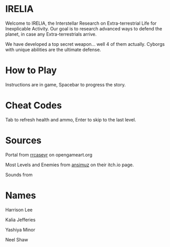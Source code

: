 # IRELIA
Welcome to IRELIA, the Interstellar Research on Extra-terrestrial Life for Inexplicable Activity. Our goal is to research advanced ways to defend the planet, in case any Extra-terrestrials arrive.

We have developed a top secret weapon... well 4 of them actually. Cyborgs with unique abilities are the ultimate defense. 

# How to Play
Instructions are in game, Spacebar to progress the story.

# Cheat Codes
Tab to refresh health and ammo, Enter to skip to the last level.

# Sources
Portal from [rrcaseyr](https://opengameart.org/users/rrcaseyr) on opengameart.org

Most Levels and Enemies from [ansimuz](https://ansimuz.itch.io/sideview-sci-fi) on their itch.io page.

Sounds from 

# Names
Harrison Lee

Kalia Jefferies

Yashiya Minor

Neel Shaw
